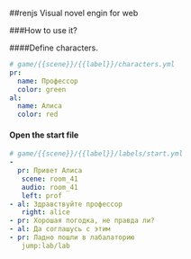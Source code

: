 ##renjs
Visual novel engin for web

###How to use it?

####Define characters.

```yaml
# game/{{scene}}/{{label}}/characters.yml
pr:
  name: Профессор
  color: green
al:
  name: Алиса
  color: red

```

#### Open the start file
```yaml
# game/{{scene}}/{{label}}/labels/start.yml
-
  pr: Привет Алиса
   scene: room_41
   audio: room_41
   left: prof
- al: Здравствуйте профессор
   right: alice
- pr: Хорошая погодка, не правда ли?
- al: Да соглашусь с этим
- pr: Ладно пошли в лабалаторию
   jump:lab/lab

```
